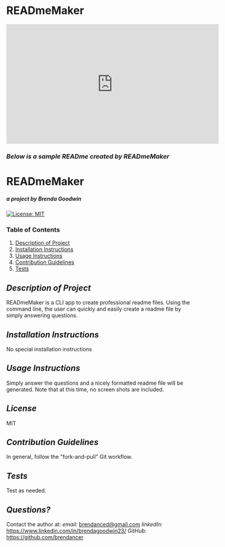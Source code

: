# READmeMaker

<iframe width="560" height="315" src="https://www.youtube.com/embed/5eUWk09dRto" frameborder="0" allow="accelerometer; autoplay; clipboard-write; encrypted-media; gyroscope; picture-in-picture" allowfullscreen></iframe>

### _Below is a sample READme created by READmeMaker_

# READmeMaker

##### _a project by_ Brenda Goodwin

[![License: MIT](https://img.shields.io/badge/License-MIT-yellow.svg)](https://opensource.org/licenses/MIT)

### Table of Contents

1. [Description of Project](#description)
2. [Installation Instructions](#installation)
3. [Usage Instructions](#usage)
4. [Contribution Guidelines](#contribution)
5. [Tests](#tests)

## _Description of Project_ <a name="description"></a>

READmeMaker is a CLI app to create professional readme files. Using the command line, the user can quickly and easily create a readme file by simply answering questions.

## _Installation Instructions_ <a name="installation"></a>

No special installation instructions

## _Usage Instructions_ <a name="usage"></a>

Simply answer the questions and a nicely formatted readme file will be generated. Note that at this time, no screen shots are included.

## _License_

MIT

## _Contribution Guidelines_ <a name="contribution"></a>

In general, follow the "fork-and-pull" Git workflow.

## _Tests_ <a name="tests"></a>

Test as needed.

## _Questions?_

Contact the author at:
_email:_ brendanced@gmail.com
_linkedIn:_ https://www.linkedin.com/in/brendagoodwin23/
_GitHub:_ https://github.com/brendancer
